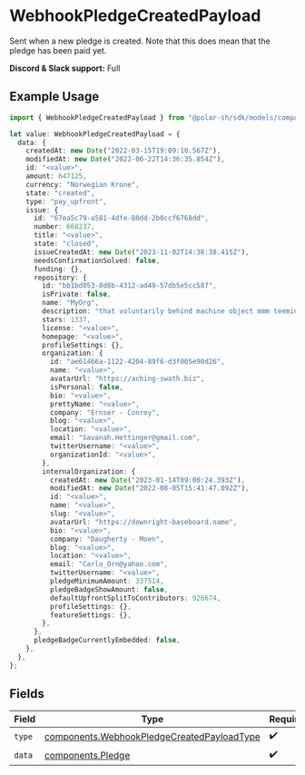 # WebhookPledgeCreatedPayload

Sent when a new pledge is created. Note that this does mean that the pledge has been paid yet.

**Discord & Slack support:** Full

## Example Usage

```typescript
import { WebhookPledgeCreatedPayload } from "@polar-sh/sdk/models/components";

let value: WebhookPledgeCreatedPayload = {
  data: {
    createdAt: new Date("2022-03-15T19:09:10.567Z"),
    modifiedAt: new Date("2022-06-22T14:36:35.854Z"),
    id: "<value>",
    amount: 647125,
    currency: "Norwegian Krone",
    state: "created",
    type: "pay_upfront",
    issue: {
      id: "67ea5c79-a581-4dfe-80dd-2b0ccf6768dd",
      number: 668237,
      title: "<value>",
      state: "closed",
      issueCreatedAt: new Date("2023-11-02T14:38:38.415Z"),
      needsConfirmationSolved: false,
      funding: {},
      repository: {
        id: "bb1bd053-0d8b-4312-ad49-57db5e5cc587",
        isPrivate: false,
        name: "MyOrg",
        description: "that voluntarily behind machine object mmm teeming geez",
        stars: 1337,
        license: "<value>",
        homepage: "<value>",
        profileSettings: {},
        organization: {
          id: "ae61466a-1122-4204-89f6-d3f005e90d26",
          name: "<value>",
          avatarUrl: "https://aching-swath.biz",
          isPersonal: false,
          bio: "<value>",
          prettyName: "<value>",
          company: "Ernser - Conroy",
          blog: "<value>",
          location: "<value>",
          email: "Savanah.Hettinger@gmail.com",
          twitterUsername: "<value>",
          organizationId: "<value>",
        },
        internalOrganization: {
          createdAt: new Date("2023-01-14T09:00:24.393Z"),
          modifiedAt: new Date("2022-08-05T15:41:47.092Z"),
          id: "<value>",
          name: "<value>",
          slug: "<value>",
          avatarUrl: "https://downright-baseboard.name",
          bio: "<value>",
          company: "Daugherty - Moen",
          blog: "<value>",
          location: "<value>",
          email: "Carlo_Orn@yahoo.com",
          twitterUsername: "<value>",
          pledgeMinimumAmount: 337514,
          pledgeBadgeShowAmount: false,
          defaultUpfrontSplitToContributors: 926674,
          profileSettings: {},
          featureSettings: {},
        },
      },
      pledgeBadgeCurrentlyEmbedded: false,
    },
  },
};
```

## Fields

| Field                                                                                                    | Type                                                                                                     | Required                                                                                                 | Description                                                                                              |
| -------------------------------------------------------------------------------------------------------- | -------------------------------------------------------------------------------------------------------- | -------------------------------------------------------------------------------------------------------- | -------------------------------------------------------------------------------------------------------- |
| `type`                                                                                                   | [components.WebhookPledgeCreatedPayloadType](../../models/components/webhookpledgecreatedpayloadtype.md) | :heavy_check_mark:                                                                                       | N/A                                                                                                      |
| `data`                                                                                                   | [components.Pledge](../../models/components/pledge.md)                                                   | :heavy_check_mark:                                                                                       | N/A                                                                                                      |